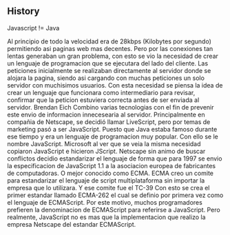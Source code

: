 ## History

Javascript != Java

Al principio de todo la velocidad era de 28kbps (Kilobytes por segundo) permitiendo asi paginas web mas decentes.
Pero por las conexiones tan lentas generaban un gran problema, con esto se vio la necesidad de crear un lenguaje de programacion que se ejecutara del lado del cliente.
Las peticiones inicialmente se realizaban directamente al servidor donde se alojara la pagina, siendo asi cargando con muchas peticiones un solo servidor con muchisimos usuarios.
Con esta necesidad se piensa la idea de crear un lenguaje que funcionara como intermediario para revisar, confirmar que la peticion estuviera correcta antes de ser enviada al servidor.
Brendan Eich
Combino varias tecnologias con el fin de prevenir este envio de informacion innecesearia al servidor.
Principalmente en compañia de Netscape, se decidió llamar LiveScript, pero por temas de marketing pasó a ser JavaScript.
Puesto que Java estaba famoso durante ese tiempo y era un lenguaje de programacion muy popular. Con ello se le nombre JavaScript.
Microsoft al ver que se veia la misma necesidad copiaron JavaScript e hicieron JScript.
Netscape sin animo de buscar conflictos decidio estandarizar el lenguaje de forma que para 1997 se envio la especificacion de JavaScript 1.1 a la asociacion europea de fabricantes de computadoras.
O mejor conocido como ECMA.
ECMA creo un comite para estandarizar el lenguaje de script multiplataforma sin importar la empresa que lo utilizara. Y ese comite fue el TC-39
Con esto se crea el primer estandar llamado ECMA-262 el cual se definio por primera vez como el lenguaje de ECMAScript.
Por este motivo, muchos programadores prefieren la denominacion de ECMAScript para referirse a JavaScript.
Pero realmente, JavaScript no es mas que la implementacion que realizo la empresa Netscape del estandar ECMAScript.
